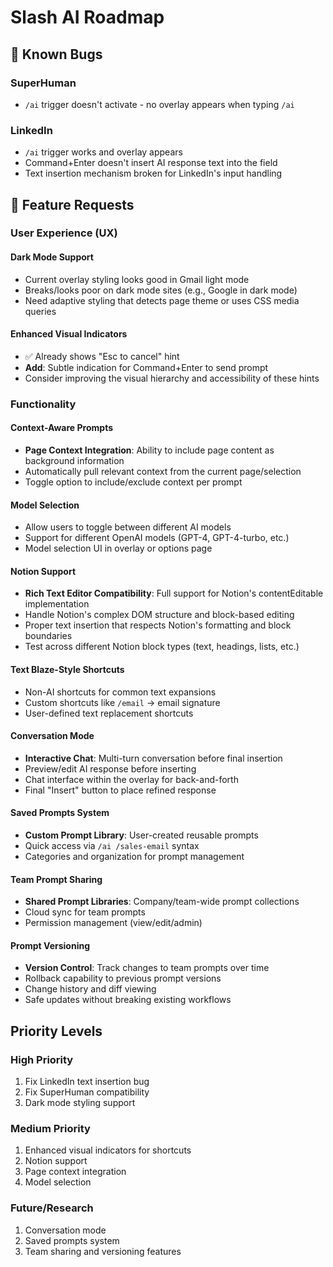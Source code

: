# Slash AI Roadmap

## 🐛 Known Bugs

### SuperHuman
- `/ai` trigger doesn't activate - no overlay appears when typing `/ai`

### LinkedIn
- `/ai` trigger works and overlay appears
- Command+Enter doesn't insert AI response text into the field
- Text insertion mechanism broken for LinkedIn's input handling

## 🚀 Feature Requests

### User Experience (UX)

#### Dark Mode Support
- Current overlay styling looks good in Gmail light mode
- Breaks/looks poor on dark mode sites (e.g., Google in dark mode)
- Need adaptive styling that detects page theme or uses CSS media queries

#### Enhanced Visual Indicators
- ✅ Already shows "Esc to cancel" hint
- **Add**: Subtle indication for Command+Enter to send prompt
- Consider improving the visual hierarchy and accessibility of these hints

### Functionality

#### Context-Aware Prompts
- **Page Context Integration**: Ability to include page content as background information
- Automatically pull relevant context from the current page/selection
- Toggle option to include/exclude context per prompt

#### Model Selection
- Allow users to toggle between different AI models
- Support for different OpenAI models (GPT-4, GPT-4-turbo, etc.)
- Model selection UI in overlay or options page

#### Notion Support
- **Rich Text Editor Compatibility**: Full support for Notion's contentEditable implementation
- Handle Notion's complex DOM structure and block-based editing
- Proper text insertion that respects Notion's formatting and block boundaries
- Test across different Notion block types (text, headings, lists, etc.)

#### Text Blaze-Style Shortcuts
- Non-AI shortcuts for common text expansions
- Custom shortcuts like `/email` → email signature
- User-defined text replacement shortcuts

#### Conversation Mode
- **Interactive Chat**: Multi-turn conversation before final insertion
- Preview/edit AI response before inserting
- Chat interface within the overlay for back-and-forth
- Final "Insert" button to place refined response

#### Saved Prompts System
- **Custom Prompt Library**: User-created reusable prompts
- Quick access via `/ai /sales-email` syntax
- Categories and organization for prompt management

#### Team Prompt Sharing
- **Shared Prompt Libraries**: Company/team-wide prompt collections
- Cloud sync for team prompts
- Permission management (view/edit/admin)

#### Prompt Versioning
- **Version Control**: Track changes to team prompts over time
- Rollback capability to previous prompt versions
- Change history and diff viewing
- Safe updates without breaking existing workflows

## Priority Levels

### High Priority
1. Fix LinkedIn text insertion bug
2. Fix SuperHuman compatibility
3. Dark mode styling support

### Medium Priority
1. Enhanced visual indicators for shortcuts
2. Notion support
3. Page context integration
4. Model selection

### Future/Research
1. Conversation mode
2. Saved prompts system
3. Team sharing and versioning features